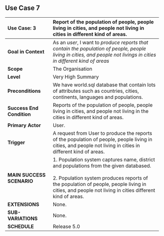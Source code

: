 ## Use Case 7

|  Use Case: 3 | Report of the population of people, people living in cities, and people not living in cities in different kind of areas.|
|:--------|:------------|
| **Goal in Context** | As an *user*, I want to *produce reports that contain the population of people, people living in cities, and people not livings in cities in different kind of areas*|
| **Scope** | The Organisation|
| **Level** | Very High Summary |
|**Preconditions**| We have world.sql database that contain lots of attributes such as countries, cities, continents, languages and populations.|
|**Success End Condition**| Reports of the population of people, people living in cities, and people not living in the cities in different kind of areas.|
|**Primary Actor**| User.|
|**Trigger**| A request from User to produce the reports of the population of people, people living in cities, and people not living in cities in different kind of areas.|
|**MAIN SUCCESS SCENARIO**| 1. Population system captures  name, district and populations from the given databased. <br><br>2. Population system produces reports of the population of people, people living in cities, and people not living in cities different kind of areas.<br> |
|**EXTENSIONS**| None. |
|**SUB-VARIATIONS**| None. |
|**SCHEDULE**| Release 5.0 |